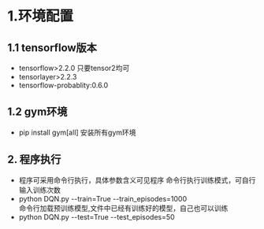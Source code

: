 # 1.环境配置
## 1.1 tensorflow版本
* tensorflow>2.2.0 只要tensor2均可
* tensorlayer>2.2.3
* tensorflow-probablity:0.6.0
## 1.2 gym环境
* pip install gym[all]     安装所有gym环境
## 2. 程序执行
* 程序可采用命令行执行，具体参数含义可见程序
命令行执行训练模式，可自行输入训练次数
* python DQN.py --train=True --train_episodes=1000  
命令行加载预训练模型,文件中已经有训练好的模型，自己也可以训练
* python  DQN.py --test=True --test_episodes=50


